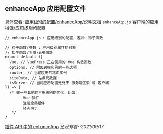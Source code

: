 ## enhanceApp 应用配置文件
具体查看: [应用级别的配置/enhanceApp/说明文档](https://vuepress.vuejs.org/zh/guide/basic-config.html#%E5%BA%94%E7%94%A8%E7%BA%A7%E5%88%AB%E7%9A%84%E9%85%8D%E7%BD%AE)
`enhanceApp.js` 客户端的应用增强/应用级别的配置

``` JS
// enhanceApp.js : 应用级别的配置，返回: 钩子函数

// 钩子函数/参数 : 应用级别属性的对象
// 钩子函数/支持/异步函数
export default ({
  Vue, // VuePress 正在使用的 Vue 构造函数
  options, // 附加到根实例的一些选项
  router, // 当前应用的路由实例
  siteData, // 站点元数据
  isServer // 当前应用配置是处于 服务端渲染 或 客户端
}) => {
  /* 做一些其他的应用级别的优化，比如：
        Vue 插件
        注册全局组件
        路由钩子
   */
}
```
[插件 API 中的 enhanceApp](https://vuepress.vuejs.org/zh/plugin/option-api.html#enhanceappfiles) *还没有看--2021/09/17*  